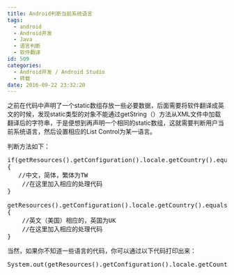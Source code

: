 ```yaml
---
title: Android判断当前系统语言
tags:
  - android
  - Android开发
  - Java
  - 语言判断
  - 软件翻译
id: 509
categories:
  - Android开发 / Android Studio
  - 转载
date: 2016-09-22 23:32:20
---
```


之前在代码中声明了一个static数组存放一些必要数据，后面需要将软件翻译成英文的时候，发现static类型的对象不能通过getString（）方法从XML文件中加载翻译后的字符串，于是便想到再声明一个相同的static数组，这就需要判断用户当前系统语言，然后设置相应的List Control为某一语言。

判断方法如下：
<pre class="lang:java decode:true">if(getResources().getConfiguration().locale.getCountry().equals("CN"))
{
   //中文，简体，繁体为TW
    //在这里加入相应的处理代码
}

getResources().getConfiguration().locale.getCountry().equals("US")
{
    //英文（美国）相应的，英国为UK
    //在这里加入相应的处理代码
}</pre>
当然，如果你不知道一些语言的代码，你可以通过以下代码打印出来：
<pre class="lang:java decode:true  ">System.out(getResources().getConfiguration().locale.getCountry());</pre>
&nbsp;